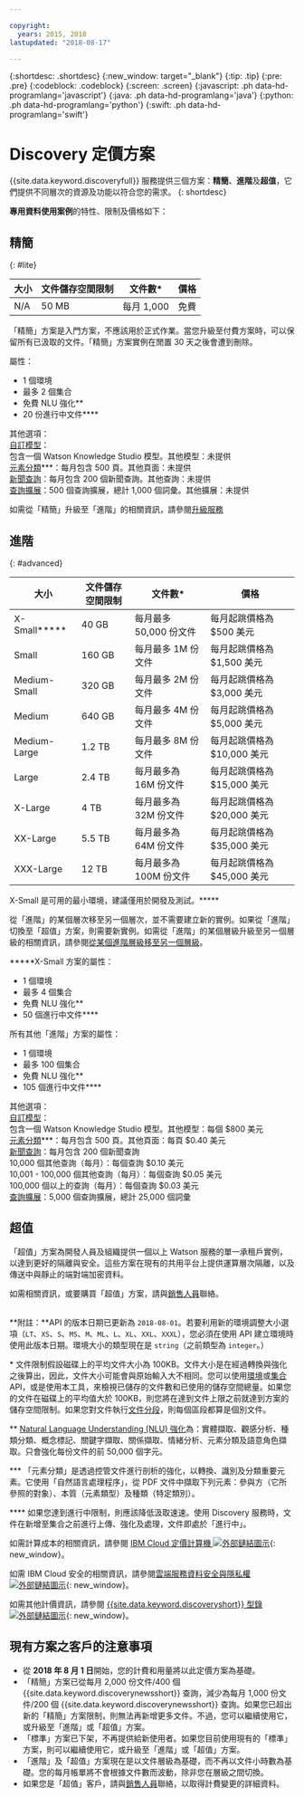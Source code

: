 ```yaml
---

copyright:
  years: 2015, 2018
lastupdated: "2018-08-17"

---
```


{:shortdesc: .shortdesc}
{:new_window: target="_blank"}
{:tip: .tip}
{:pre: .pre}
{:codeblock: .codeblock}
{:screen: .screen}
{:javascript: .ph data-hd-programlang='javascript'}
{:java: .ph data-hd-programlang='java'}
{:python: .ph data-hd-programlang='python'}
{:swift: .ph data-hd-programlang='swift'}

# Discovery 定價方案

{{site.data.keyword.discoveryfull}} 服務提供三個方案：**精簡**、**進階**及**超值**，它們提供不同層次的資源及功能以符合您的需求。
{: shortdesc}

**專用資料使用案例**的特性、限制及價格如下：

## 精簡                     
{: #lite}

大小 | 文件儲存空間限制 | 文件數\* | 價格 
------ | ------ | ------ | ------  
N/A | 50 MB | 每月 1,000 | 免費 

「精簡」方案是入門方案，不應該用於正式作業。當您升級至付費方案時，可以保留所有已汲取的文件。「精簡」方案實例在閒置 30 天之後會遭到刪除。 

屬性：
- 1 個環境
- 最多 2 個集合
- 免費 NLU 強化\*\*
- 20 份進行中文件\*\*\*\* 

其他選項：<br> [自訂模型](/docs/services/discovery/integrate-wks.html#integrating-your-custom-model)：<br>
包含一個 Watson Knowledge Studio 模型。其他模型：未提供<br>[元素分類](/docs/services/discovery/element-classification.html)\*\*\*：每月包含 500 頁。其他頁面：未提供<br>[新聞查詢](/docs/services/discovery/watson-discovery-news.html)：每月包含 200 個新聞查詢。其他查詢：未提供<br>[查詢擴展](/docs/services/discovery/using.html#query-expansion)：500 個查詢擴展，總計 1,000 個詞彙。其他擴展：未提供

如需從「精簡」升級至「進階」的相關資訊，請參閱[升級服務](/docs/services/discovery/upgrading.html#service)

## 進階              
{: #advanced}

大小 | 文件儲存空間限制 | 文件數\* | 價格 
------ | ------ | ------ | ------ 
X-Small\*\*\*\*\* | 40 GB |每月最多 50,000 份文件| 每月起跳價格為 $500 美元  
Small | 160 GB |每月最多 1M 份文件| 每月起跳價格為 $1,500 美元  
Medium-Small | 320 GB |每月最多 2M 份文件| 每月起跳價格為 $3,000 美元 
Medium| 640 GB |每月最多 4M 份文件| 每月起跳價格為 $5,000 美元 
Medium-Large | 1.2 TB |每月最多 8M 份文件| 每月起跳價格為 $10,000 美元 
Large| 2.4 TB |每月最多為 16M 份文件| 每月起跳價格為 $15,000 美元 
X-Large| 4 TB |每月最多為 32M 份文件| 每月起跳價格為 $20,000 美元 
XX-Large | 5.5 TB |每月最多為 64M 份文件| 每月起跳價格為 $35,000 美元 
XXX-Large | 12 TB |每月最多為 100M 份文件| 每月起跳價格為 $45,000 美元 

X-Small 是可用的最小環境，建議僅用於開發及測試。\*\*\*\*\*

從「進階」的某個層次移至另一個層次，並不需要建立新的實例。如果從「進階」切換至「超值」方案，則需要新實例。如需從「進階」的某個層級升級至另一個層級的相關資訊，請參閱[從某個進階層級移至另一個層級](/docs/services/discovery/upgrading.html#advanced)。

\*\*\*\*\*X-Small 方案的屬性： 
- 1 個環境
- 最多 4 個集合
- 免費 NLU 強化\*\*
- 50 個進行中文件\*\*\*\*

所有其他「進階」方案的屬性：
- 1 個環境
- 最多 100 個集合
- 免費 NLU 強化\*\*
- 105 個進行中文件\*\*\*\*

其他選項：<br> [自訂模型](/docs/services/discovery/integrate-wks.html#integrating-your-custom-model)：<br>
包含一個 Watson Knowledge Studio 模型。其他模型：每個 $800 美元<br>[元素分類](/docs/services/discovery/element-classification.html)\*\*\*：每月包含 500 頁。其他頁面：每頁 $0.40 美元<br>[新聞查詢](/docs/services/discovery/watson-discovery-news.html)：每月包含 200 個新聞查詢  
10,000 個其他查詢（每月）：每個查詢 $0.10 美元<br>
10,001 - 100,000 個其他查詢（每月）：每個查詢 $0.05 美元<br>
100,000 個以上的查詢（每月）：每個查詢 $0.03 美元<br>
[查詢擴展](/docs/services/discovery/using.html#query-expansion)：5,000 個查詢擴展，總計 25,000 個詞彙

## 超值             
   
「超值」方案為開發人員及組織提供一個以上 Watson 服務的單一承租戶實例，以達到更好的隔離與安全。這些方案在現有的共用平台上提供運算層次隔離，以及傳送中與靜止的端對端加密資料。 

如需相關資訊，或要購買「超值」方案，請與[銷售人員](https://ibm.biz/contact-wdc-premium)聯絡。 
<br>
<br> 

**附註：**API 的版本日期已更新為 `2018-08-01`。若要利用新的環境調整大小選項（`LT`、`XS`、`S`、`MS`、`M`、`ML`、`L`、`XL`、`XXL`、`XXXL`），您必須在使用 API 建立環境時使用此版本日期。環境大小的類型現在是 `string`（之前類型為 `integer`。）

\* 文件限制假設磁碟上的平均文件大小為 100KB。文件大小是在經過轉換與強化之後算出，因此，文件大小可能會與原始輸入大不相同。您可以使用[環境](https://www.ibm.com/watson/developercloud/discovery/api/v1/curl.html?curl#environments-api)或[集合](https://www.ibm.com/watson/developercloud/discovery/api/v1/curl.html?curl#collections-api) API，或是使用本工具，來檢視已儲存的文件數和已使用的儲存空間總量。如果您的文件在磁碟上的平均值大於 100KB，則您將在達到文件上限之前就達到方案的儲存空間限制。如果您對文件執行[文件分段](https://console.bluemix.net/docs/services/discovery/building.html#doc-segmentation)，則每個區段都算是個別文件。

\*\* [Natural Language Understanding (NLU) 強化](https://console.bluemix.net/docs/services/discovery/building.html#adding-enrichments)為：實體擷取、觀感分析、種類分類、概念標記、關鍵字擷取、關係擷取、情緒分析、元素分類及語意角色擷取。只會強化每份文件的前 50,000 個字元。 

\*\*\* 「元素分類」是透過控管文件進行剖析的強化，以轉換、識別及分類重要元素。它使用「自然語言處理程序」，從 PDF 文件中擷取下列元素：參與方（它所參照的對象）、本質（元素類型）及種類（特定類別）。

\*\*\*\* 如果您達到進行中限制，則應該降低汲取速速。使用 Discovery 服務時，文件在新增至集合之前進行上傳、強化及處理，文件即處於「進行中」。

如需計算成本的相關資訊，請參閱 [IBM Cloud 定價計算機 ![外部鏈結圖示](../../icons/launch-glyph.svg "外部鏈結圖示")](https://console.bluemix.net/pricing/platform/watson){: new_window}。

如需 IBM Cloud 安全的相關資訊，請參閱[雲端服務資料安全與隱私權 ![外部鏈結圖示](../../icons/launch-glyph.svg "外部鏈結圖示")](https://www.ibm.com/software/sla/sladb.nsf/sla/csdsp?OpenDocument){: new_window}。

如需其他計價資訊，請參閱 [{{site.data.keyword.discoveryshort}} 型錄 ![外部鏈結圖示](../../icons/launch-glyph.svg "外部鏈結圖示")](https://console.bluemix.net/catalog/services/discovery){: new_window}。

## 現有方案之客戶的注意事項

- 從 **2018 年 8 月 1 日**開始，您的計費和用量將以此定價方案為基礎。
- 「精簡」方案已從每月 2,000 份文件/400 個 {{site.data.keyword.discoverynewsshort}} 查詢，減少為每月 1,000 份文件/200 個 {{site.data.keyword.discoverynewsshort}} 查詢。如果您已超出新的「精簡」方案限制，則無法再新增更多文件。不過，您可以繼續使用它，或升級至「進階」或「超值」方案。
- 「標準」方案已下架，不再提供給新使用者。如果您目前使用現有的「標準」方案，則可以繼續使用它，或升級至「進階」或「超值」方案。
- 「進階」及「超值」方案現在是以文件層級為基礎，而不再以文件小時數為基礎。您的每月帳單將不會根據文件數而波動，除非您在層級之間切換。
- 如果您是「超值」客戶，請與[銷售人員](https://ibm.biz/contact-wdc-premium)聯絡，以取得計費變更的詳細資料。	
